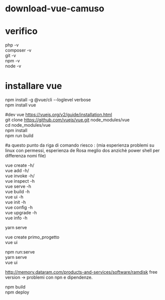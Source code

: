 # download-vue-camuso
<h1>
verifico  
</h1>

php -v </br>
composer -v </br>
git -v </br>
npm -v </br> 
node -v </br>

# installare vue

npm install -g @vue/cli --loglevel verbose</br>
npm install vue</br>

#dev vue
https://vuejs.org/v2/guide/installation.html</br>
git clone https://github.com/vuejs/vue.git node_modules/vue</br>
cd node_modules/vue</br>
npm install</br>
npm run build</br>

#a questo punto da riga di comando riesco : (mia esperienza problemi su linux con permessi, esperienza de Rosa meglio dos anzichè power shell per differenza nomi file)

vue create -h/<br>
vue add -h/<br>
vue invoke -h/<br>
vue inspect -h<br>
vue serve -h<br>
vue build -h<br>
vue ui -h<br>
vue init -h<br>
vue config -h<br>
vue upgrade -h<br>
vue info -h<br>

yarn serve</br>

vue create primo_progetto</br>
vue ui</br>

npm run:serve</br>
yarn serve</br>
vue ui</br>

http://memory.dataram.com/products-and-services/software/ramdisk
free version -> problemi con npn e dipendenze.

npm build</br>
npm deploy</br>
